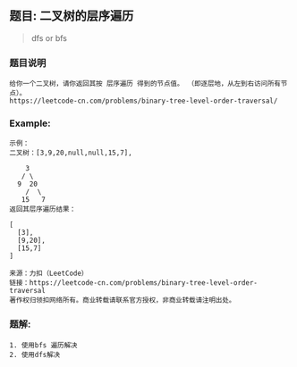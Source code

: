 ## 题目: 二叉树的层序遍历

> dfs  or bfs

### 题目说明
````
给你一个二叉树，请你返回其按 层序遍历 得到的节点值。 （即逐层地，从左到右访问所有节点）。
https://leetcode-cn.com/problems/binary-tree-level-order-traversal/

````

### Example:
```
示例：
二叉树：[3,9,20,null,null,15,7],

    3
   / \
  9  20
    /  \
   15   7
返回其层序遍历结果：

[
  [3],
  [9,20],
  [15,7]
]

来源：力扣（LeetCode）
链接：https://leetcode-cn.com/problems/binary-tree-level-order-traversal
著作权归领扣网络所有。商业转载请联系官方授权，非商业转载请注明出处。
```
### 题解:
```
1. 使用bfs 遍历解决
2. 使用dfs解决
```